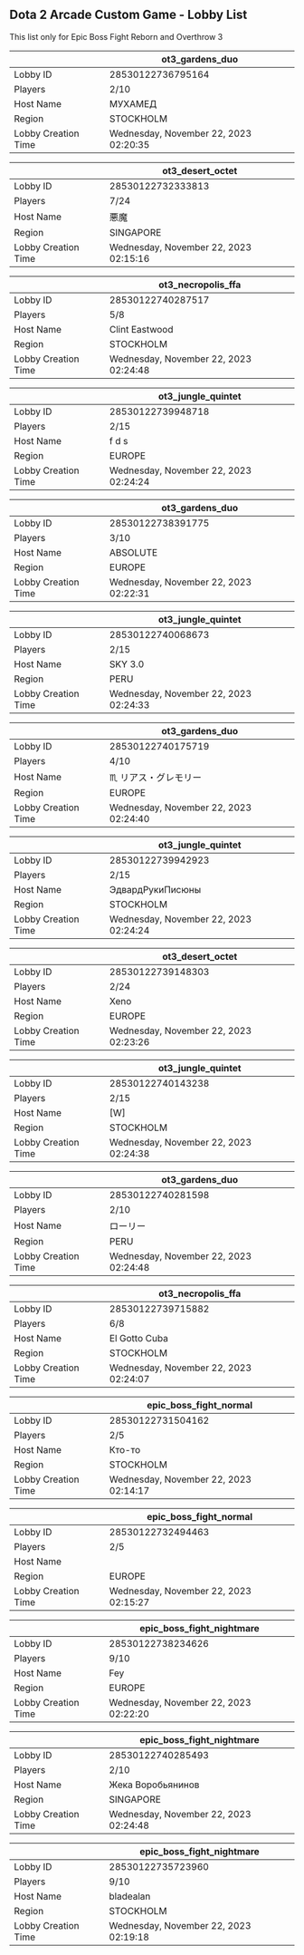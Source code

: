 ## Dota 2 Arcade Custom Game - Lobby List

This list only for Epic Boss Fight Reborn and Overthrow 3

|  | ot3_gardens_duo |
| ------ | ------ |
| Lobby ID | 28530122736795164 |
| Players | 2/10 |
| Host Name | МУХАМЕД |
| Region | STOCKHOLM |
| Lobby Creation Time | Wednesday, November 22, 2023 02:20:35 |


|  | ot3_desert_octet |
| ------ | ------ |
| Lobby ID | 28530122732333813 |
| Players | 7/24 |
| Host Name | 悪魔 |
| Region | SINGAPORE |
| Lobby Creation Time | Wednesday, November 22, 2023 02:15:16 |


|  | ot3_necropolis_ffa |
| ------ | ------ |
| Lobby ID | 28530122740287517 |
| Players | 5/8 |
| Host Name | Clint Eastwood |
| Region | STOCKHOLM |
| Lobby Creation Time | Wednesday, November 22, 2023 02:24:48 |


|  | ot3_jungle_quintet |
| ------ | ------ |
| Lobby ID | 28530122739948718 |
| Players | 2/15 |
| Host Name | f d s |
| Region | EUROPE |
| Lobby Creation Time | Wednesday, November 22, 2023 02:24:24 |


|  | ot3_gardens_duo |
| ------ | ------ |
| Lobby ID | 28530122738391775 |
| Players | 3/10 |
| Host Name | ABSOLUTE |
| Region | EUROPE |
| Lobby Creation Time | Wednesday, November 22, 2023 02:22:31 |


|  | ot3_jungle_quintet |
| ------ | ------ |
| Lobby ID | 28530122740068673 |
| Players | 2/15 |
| Host Name | SKY 3.0 |
| Region | PERU |
| Lobby Creation Time | Wednesday, November 22, 2023 02:24:33 |


|  | ot3_gardens_duo |
| ------ | ------ |
| Lobby ID | 28530122740175719 |
| Players | 4/10 |
| Host Name | ♏ リアス・グレモリー |
| Region | EUROPE |
| Lobby Creation Time | Wednesday, November 22, 2023 02:24:40 |


|  | ot3_jungle_quintet |
| ------ | ------ |
| Lobby ID | 28530122739942923 |
| Players | 2/15 |
| Host Name | ЭдвардРукиПисюны |
| Region | STOCKHOLM |
| Lobby Creation Time | Wednesday, November 22, 2023 02:24:24 |


|  | ot3_desert_octet |
| ------ | ------ |
| Lobby ID | 28530122739148303 |
| Players | 2/24 |
| Host Name | Xeno |
| Region | EUROPE |
| Lobby Creation Time | Wednesday, November 22, 2023 02:23:26 |


|  | ot3_jungle_quintet |
| ------ | ------ |
| Lobby ID | 28530122740143238 |
| Players | 2/15 |
| Host Name | [W] |
| Region | STOCKHOLM |
| Lobby Creation Time | Wednesday, November 22, 2023 02:24:38 |


|  | ot3_gardens_duo |
| ------ | ------ |
| Lobby ID | 28530122740281598 |
| Players | 2/10 |
| Host Name | ローリー |
| Region | PERU |
| Lobby Creation Time | Wednesday, November 22, 2023 02:24:48 |


|  | ot3_necropolis_ffa |
| ------ | ------ |
| Lobby ID | 28530122739715882 |
| Players | 6/8 |
| Host Name | El Gotto Cuba |
| Region | STOCKHOLM |
| Lobby Creation Time | Wednesday, November 22, 2023 02:24:07 |


|  | epic_boss_fight_normal |
| ------ | ------ |
| Lobby ID | 28530122731504162 |
| Players | 2/5 |
| Host Name | Кто-то |
| Region | STOCKHOLM |
| Lobby Creation Time | Wednesday, November 22, 2023 02:14:17 |


|  | epic_boss_fight_normal |
| ------ | ------ |
| Lobby ID | 28530122732494463 |
| Players | 2/5 |
| Host Name | <blank> |
| Region | EUROPE |
| Lobby Creation Time | Wednesday, November 22, 2023 02:15:27 |


|  | epic_boss_fight_nightmare |
| ------ | ------ |
| Lobby ID | 28530122738234626 |
| Players | 9/10 |
| Host Name | Fey |
| Region | EUROPE |
| Lobby Creation Time | Wednesday, November 22, 2023 02:22:20 |


|  | epic_boss_fight_nightmare |
| ------ | ------ |
| Lobby ID | 28530122740285493 |
| Players | 2/10 |
| Host Name | Жека Воробьянинов |
| Region | SINGAPORE |
| Lobby Creation Time | Wednesday, November 22, 2023 02:24:48 |


|  | epic_boss_fight_nightmare |
| ------ | ------ |
| Lobby ID | 28530122735723960 |
| Players | 9/10 |
| Host Name | bladealan |
| Region | STOCKHOLM |
| Lobby Creation Time | Wednesday, November 22, 2023 02:19:18 |


